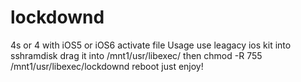 # lockdownd
4s or 4 with iOS5 or iOS6 activate file
Usage
use leagacy ios kit into sshramdisk 
drag it into /mnt1/usr/libexec/
then chmod -R 755 /mnt1/usr/libexec/lockdownd
reboot 
just enjoy!
